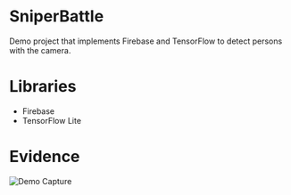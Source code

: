 # SniperBattle

Demo project that implements Firebase and TensorFlow to detect persons with the camera.

# Libraries

- Firebase
- TensorFlow Lite

# Evidence

![Demo Capture](documentation/snipperbattle.gif)
